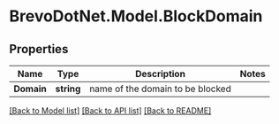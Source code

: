# BrevoDotNet.Model.BlockDomain

## Properties

Name | Type | Description | Notes
------------ | ------------- | ------------- | -------------
**Domain** | **string** | name of the domain to be blocked | 

[[Back to Model list]](../../README.md#documentation-for-models) [[Back to API list]](../../README.md#documentation-for-api-endpoints) [[Back to README]](../../README.md)

